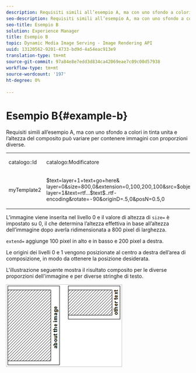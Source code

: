 ```yaml
---
description: Requisiti simili all’esempio A, ma con uno sfondo a colori in tinta unita e l’altezza del composito può variare per contenere immagini con proporzioni diverse.
seo-description: Requisiti simili all’esempio A, ma con uno sfondo a colori in tinta unita e l’altezza del composito può variare per contenere immagini con proporzioni diverse.
seo-title: Esempio B
solution: Experience Manager
title: Esempio B
topic: Dynamic Media Image Serving - Image Rendering API
uuid: 13120562-9201-4733-bd9d-4a54eac913e9
translation-type: tm+mt
source-git-commit: 97a84e8e7edd3d834ca42069eae7c09c00d57938
workflow-type: tm+mt
source-wordcount: '197'
ht-degree: 0%

---
```



# Esempio B{#example-b}

Requisiti simili all’esempio A, ma con uno sfondo a colori in tinta unita e l’altezza del composito può variare per contenere immagini con proporzioni diverse.

<table id="simpletable_37BA3B2A75A9468C9ADEBBC034BADAE7"> 
 <tr class="strow"> 
  <td class="stentry"> <p><span class="codeph"> catalogo::Id</span> </p> </td> 
  <td class="stentry"> <p><span class="codeph"> catalogo:Modificatore</span> </p></td> 
 </tr> 
 <tr class="strow"> 
  <td class="stentry"> <p><span class="codeph"> myTemplate2</span> </p></td> 
  <td class="stentry"> <p><span class="codeph"> $text=layer+1+text+go+here&amp; layer=0&amp;size=800,0&amp;extension=0,100,200,100&amp;src=$object$&amp;originN=.5,0&amp; layer=1&amp;text=rtf...$text$..rtf-encoding&amp;rotate=-90&amp;originD=.5,0&amp;posN=0.5,0</span> </p></td> 
 </tr> 
</table>

L’immagine viene inserita nel livello 0 e il valore di altezza di `size=` è impostato su 0, il che determina l’altezza effettiva in base all’altezza dell’immagine dopo averla ridimensionata a 800 pixel di larghezza.

`extend=` aggiunge 100 pixel in alto e in basso e 200 pixel a destra.

Le origini dei livelli 0 e 1 vengono posizionate al centro a destra dell’area di composizione, in modo da ottenere la posizione desiderata.

L&#39;illustrazione seguente mostra il risultato composito per le diverse proporzioni dell&#39;immagine e per diverse stringhe di testo.

![](assets/exampleb.png)

